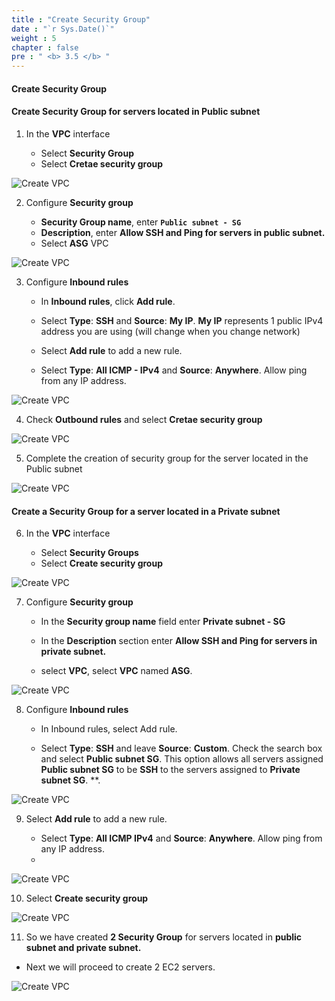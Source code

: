```yaml
---
title : "Create Security Group"
date : "`r Sys.Date()`"
weight : 5
chapter : false
pre : " <b> 3.5 </b> "
---
```


#### Create Security Group

#### Create Security Group for servers located in Public subnet

1. In the **VPC** interface

   - Select **Security Group**
   - Select **Cretae security group**

![Create VPC](/images/5/0001.png?featherlight=false&width=90pc)


2. Configure **Security group**

   - **Security Group name**, enter **```Public subnet - SG```**
   - **Description**, enter **Allow SSH and Ping for servers in public subnet.**
   - Select **ASG** VPC

![Create VPC](/images/5/0002.png?featherlight=false&width=90pc)

3. Configure **Inbound rules**

   - In **Inbound rules**, click **Add rule**.

   - Select **Type**: **SSH** and **Source**: **My IP**. **My IP** represents 1 public IPv4 address you are using (will change when you change network)

   - Select **Add rule** to add a new rule.

   - Select **Type**: **All ICMP - IPv4** and **Source**: **Anywhere**. Allow ping from any IP address.

![Create VPC](/images/5/0003.png?featherlight=false&width=90pc)

4. Check **Outbound rules** and select **Cretae security group**

![Create VPC](/images/5/0004.png?featherlight=false&width=90pc)

5. Complete the creation of security group for the server located in the Public subnet

![Create VPC](/images/5/0005.png?featherlight=false&width=90pc)

#### Create a Security Group for a server located in a Private subnet

6. In the **VPC** interface

   - Select **Security Groups**
   - Select **Create security group**

![Create VPC](/images/5/0006.png?featherlight=false&width=90pc)

7. Configure **Security group**

   - In the **Security group name** field enter **Private subnet - SG**

   - In the **Description** section enter **Allow SSH and Ping for servers in private subnet.**

   - select **VPC**, select **VPC** named **ASG**.

![Create VPC](/images/5/0007.png?featherlight=false&width=90pc)

8. Configure **Inbound rules**

   - In Inbound rules, select Add rule.

   - Select **Type**: **SSH** and leave **Source**: **Custom**. Check the search box and select **Public subnet SG**. This option allows all servers assigned **Public subnet SG** to be **SSH** to the servers assigned to **Private subnet SG**. **.

![Create VPC](/images/5/0008.png?featherlight=false&width=90pc)

9. Select **Add rule** to add a new rule.

   - Select **Type**: **All ICMP IPv4** and **Source**: **Anywhere**. Allow ping from any IP address.
   -
![Create VPC](/images/5/0009.png?featherlight=false&width=90pc)

10. Select **Create security group**


![Create VPC](/images/5/00010.png?featherlight=false&width=90pc)

11. So we have created **2 Security Group** for servers located in **public subnet and private subnet.**

   - Next we will proceed to create 2 EC2 servers.

![Create VPC](/images/5/00011.png?featherlight=false&width=90pc)
